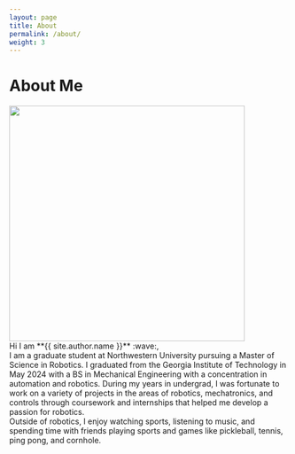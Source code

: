```yaml
---
layout: page
title: About
permalink: /about/
weight: 3
---
```


# **About Me**
<div style="flex: 1; text-align: left;">
    <img src="{{ site.url }}{{ site.baseurl }}/media/picture.jpg" width="425"/>
</div>
Hi I am **{{ site.author.name }}** :wave:,<br>
I am a graduate student at Northwestern University pursuing a Master of Science in Robotics. I graduated from the Georgia Institute of Technology in May 2024 with a BS in Mechanical Engineering with a concentration in automation and robotics. During my years in undergrad, I was fortunate to work on a variety of projects in the areas of robotics, mechatronics, and controls through coursework and internships that helped me develop a passion for robotics.
<br>
Outside of robotics, I enjoy watching sports, listening to music, and spending time with friends playing sports and games like pickleball, tennis, ping pong, and cornhole.

<!-- <div class="row">
{% include about/skills.html title="Programming Skills" source=site.data.programming-skills %}
{% include about/skills.html title="Other Skills" source=site.data.other-skills %}
</div>

<div class="row">
{% include about/timeline.html %}
</div> -->